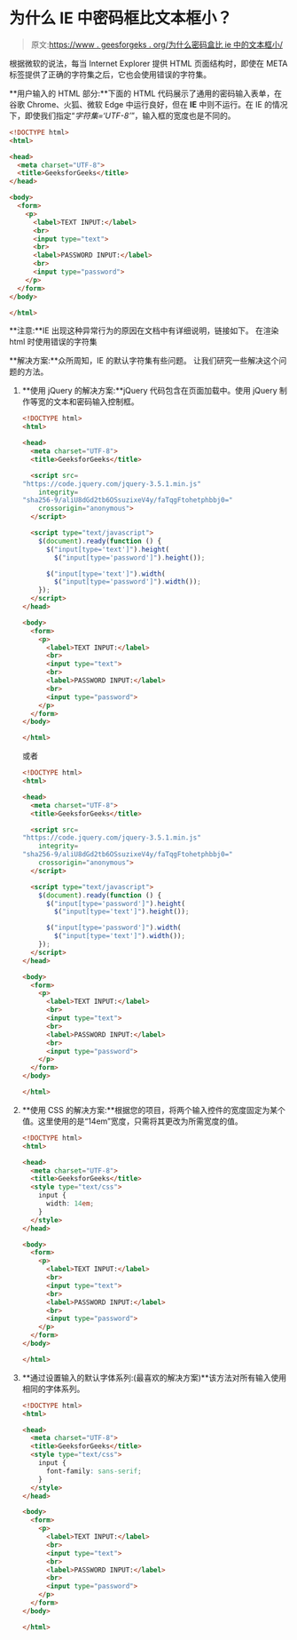 # 为什么 IE 中密码框比文本框小？

> 原文:[https://www . geesforgeks . org/为什么密码盒比 ie 中的文本框小/](https://www.geeksforgeeks.org/why-does-password-boxes-are-smaller-than-text-boxes-in-ie/)

根据微软的说法，每当 Internet Explorer 提供 HTML 页面结构时，即使在 META 标签提供了正确的字符集之后，它也会使用错误的字符集。

**用户输入的 HTML 部分:**下面的 HTML 代码展示了通用的密码输入表单，在谷歌 Chrome、火狐、微软 Edge 中运行良好，但在 **IE** 中则不运行。在 IE 的情况下，即使我们指定“*字符集=‘UTF-8’*”，输入框的宽度也是不同的。

```html
<!DOCTYPE html>
<html>

<head>
  <meta charset="UTF-8">
  <title>GeeksforGeeks</title>
</head>

<body>
  <form>
    <p>
      <label>TEXT INPUT:</label>
      <br>
      <input type="text">
      <br>
      <label>PASSWORD INPUT:</label>
      <br>
      <input type="password">
    </p>
  </form>
</body>

</html>
```

**注意:**IE 出现这种异常行为的原因在文档中有详细说明，链接如下。
在渲染 html 时使用错误的字符集

**解决方案:**众所周知，IE 的默认字符集有些问题。
让我们研究一些解决这个问题的方法。

1.  **使用 jQuery 的解决方案:**jQuery 代码包含在页面加载中。使用 jQuery 制作等宽的文本和密码输入控制框。

    ```html
    <!DOCTYPE html>
    <html>

    <head>
      <meta charset="UTF-8">
      <title>GeeksforGeeks</title>

      <script src=
    "https://code.jquery.com/jquery-3.5.1.min.js"
        integrity=
    "sha256-9/aliU8dGd2tb6OSsuzixeV4y/faTqgFtohetphbbj0="
        crossorigin="anonymous">
      </script>

      <script type="text/javascript">
        $(document).ready(function () {
          $("input[type='text']").height(
            $("input[type='password']").height());

          $("input[type='text']").width(
            $("input[type='password']").width());
        });
      </script>
    </head>

    <body>
      <form>
        <p>
          <label>TEXT INPUT:</label>
          <br>
          <input type="text">
          <br>
          <label>PASSWORD INPUT:</label>
          <br>
          <input type="password">
        </p>
      </form>
    </body>

    </html>
    ```

    或者

    ```html
    <!DOCTYPE html>
    <html>

    <head>
      <meta charset="UTF-8">
      <title>GeeksforGeeks</title>

      <script src=
    "https://code.jquery.com/jquery-3.5.1.min.js"
        integrity=
    "sha256-9/aliU8dGd2tb6OSsuzixeV4y/faTqgFtohetphbbj0="
        crossorigin="anonymous">
      </script>

      <script type="text/javascript">
        $(document).ready(function () {
          $("input[type='password']").height(
            $("input[type='text']").height());

          $("input[type='password']").width(
            $("input[type='text']").width());
        });
      </script>
    </head>

    <body>
      <form>
        <p>
          <label>TEXT INPUT:</label>
          <br>
          <input type="text">
          <br>
          <label>PASSWORD INPUT:</label>
          <br>
          <input type="password">
        </p>
      </form>
    </body>

    </html>
    ```

2.  **使用 CSS 的解决方案:**根据您的项目，将两个输入控件的宽度固定为某个值。这里使用的是“14em”宽度，只需将其更改为所需宽度的值。

    ```html
    <!DOCTYPE html>
    <html>

    <head>
      <meta charset="UTF-8">
      <title>GeeksforGeeks</title>
      <style type="text/css">
        input {
          width: 14em;
        }
      </style>
    </head>

    <body>
      <form>
        <p>
          <label>TEXT INPUT:</label>
          <br>
          <input type="text">
          <br>
          <label>PASSWORD INPUT:</label>
          <br>
          <input type="password">
        </p>
      </form>
    </body>

    </html>
    ```

3.  **通过设置输入的默认字体系列:(最喜欢的解决方案)**该方法对所有输入使用相同的字体系列。

    ```html
    <!DOCTYPE html>
    <html>

    <head>
      <meta charset="UTF-8">
      <title>GeeksforGeeks</title>
      <style type="text/css">
        input {
          font-family: sans-serif;
        }
      </style>
    </head>

    <body>
      <form>
        <p>
          <label>TEXT INPUT:</label>
          <br>
          <input type="text">
          <br>
          <label>PASSWORD INPUT:</label>
          <br>
          <input type="password">
        </p>
      </form>
    </body>

    </html>
    ```